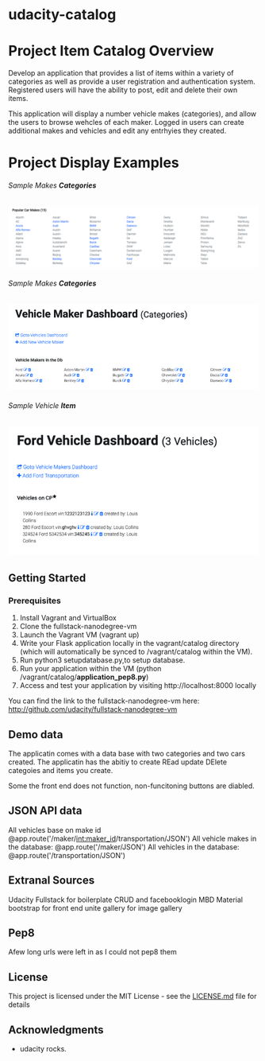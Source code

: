 # udacity-catalog

# Project Item Catalog Overview
Develop an application that provides a list of items within a variety of categories as well as provide a user registration and authentication system. 
Registered users will have the ability to post, edit and delete their own items.

This application will display a number vehicle makes (categories), and allow the users to browse wehcles of each maker.
Logged in users can create additional makes and vehicles and edit any entrhyies they created.

# Project Display Examples

###### Sample Makes **Categories**
![GitHub Logo](/screenshots/catalog.png)

###### Sample Makes **Categories**
![GitHub Logo](/screenshots/Categories2.png)

###### Sample Vehicle **Item**
![GitHub Logo](/screenshots/VehicleItems.png)

## Getting Started

### Prerequisites

1. Install Vagrant and VirtualBox
2. Clone the fullstack-nanodegree-vm
3. Launch the Vagrant VM (vagrant up)
4. Write your Flask application locally in the vagrant/catalog directory (which will automatically be synced to /vagrant/catalog within the VM).
5. Run python3 setupdatabase.py,to setup database.
6. Run your application within the VM (python /vagrant/catalog/**application_pep8.py**)
7. Access and test your application by visiting http://localhost:8000 locally

You can find the link to the fullstack-nanodegree-vm here: http://github.com/udacity/fullstack-nanodegree-vm

## Demo data

The applicatin comes with a data base with two categories and two cars created.
The applicatin has the  abitiy to create REad update DElete categoies and items you create.

Some the front end does not function, non-funcitoning buttons are diabled.

##  JSON API data

All vehicles base on make id @app.route('/maker/<int:maker_id>/transportation/JSON')
All vehicle makes in the database: @app.route('/maker/JSON') 
All vehicles in the database: @app.route('/transportation/JSON')

## Extranal Sources
Udacity Fullstack for boilerplate CRUD and facebooklogin
MBD Material bootstrap for front end
unite gallery for image gallery


## Pep8
 Afew long urls were left in as I could not pep8 them

## License

This project is licensed under the MIT License - see the [LICENSE.md](LICENSE.md) file for details

## Acknowledgments

* udacity rocks.
